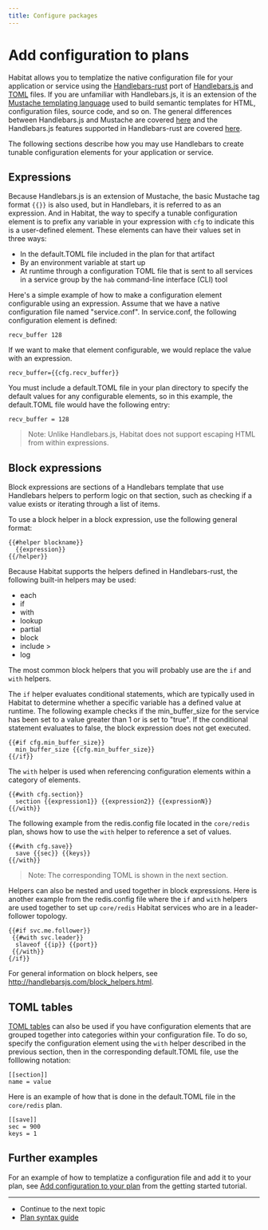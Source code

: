 ```yaml
---
title: Configure packages
---
```


# Add configuration to plans
Habitat allows you to templatize the native configuration file for your application or service using the [Handlebars-rust]((https://github.com/sunng87/handlebars-rust)) port of [Handlebars.js](http://handlebarsjs.com/) and [TOML](https://github.com/toml-lang/toml) files. If you are unfamiliar with Handlebars.js, it is an extension of the [Mustache templating language](http://mustache.github.io/) used to build semantic templates for HTML, configuration files, source code, and so on. The general differences between Handlebars.js and Mustache are covered [here](https://github.com/wycats/handlebars.js#differences-between-handlebarsjs-and-mustache) and the Handlebars.js features supported in Handlebars-rust are covered [here](https://github.com/sunng87/handlebars-rust#handlebars-js-features-supported-in-handlebars-rust).

The following sections describe how you may use Handlebars to create tunable configuration elements for your application or service.

## Expressions
Because Handlebars.js is an extension of Mustache, the basic Mustache tag format `{{}}` is also used, but in Handlebars, it is referred to as an expression. And in Habitat, the way to specify a tunable configuration element is to prefix any variable in your expression with `cfg` to indicate this is a user-defined element. These elements can have their values set in three ways:

* In the default.TOML file included in the plan for that artifact
* By an environment variable at start up
* At runtime through a configuration TOML file that is sent to all services in a service group by the `hab` command-line interface (CLI) tool

Here's a simple example of how to make a configuration element configurable using an expression. Assume that we have a native configuration file named "service.conf". In service.conf, the following configuration element is defined:

    recv_buffer 128

If we want to make that element configurable, we would replace the value with an expression.

    recv_buffer={{cfg.recv_buffer}}

You must include a default.TOML file in your plan directory to specify the default values for any configurable elements, so in this example, the default.TOML file would have the following entry:

    recv_buffer = 128

> Note: Unlike Handlebars.js, Habitat does not support escaping HTML from within expressions.

## Block expressions
Block expressions are sections of a Handlebars template that use Handlebars helpers to perform logic on that section, such as checking if a value exists or iterating through a list of items.

To use a block helper in a block expression, use the following general format:

    {{#helper blockname}}
      {{expression}}
    {{/helper}}

Because Habitat supports the helpers defined in Handlebars-rust, the following built-in helpers may be used:

* each
* if
* with
* lookup
* partial
* block
* include >
* log  

The most common block helpers that you will probably use are the `if` and `with` helpers.

The `if` helper evaluates conditional statements, which are typically used in Habitat to determine whether a specific variable has a defined value at runtime. The following example checks if the min_buffer_size for the service has been set to a value greater than 1 or is set to "true". If the conditional statement evaluates to false, the block expression does not get executed.

    {{#if cfg.min_buffer_size}}
      min_buffer_size {{cfg.min_buffer_size}}
    {{/if}}

The `with` helper is used when referencing configuration elements within a category of elements.

    {{#with cfg.section}}
      section {{expression1}} {{expression2}} {{expressionN}}
    {{/with}}

The following example from the redis.config file located in the `core/redis` plan, shows how to use the `with` helper to reference a set of values.

    {{#with cfg.save}}
      save {{sec}} {{keys}}
    {{/with}}

> Note: The corresponding TOML is shown in the next section.

Helpers can also be nested and used together in block expressions. Here is another example from the redis.config file where the `if` and `with` helpers are used together to set up `core/redis` Habitat services who are in a leader-follower topology.

    {{#if svc.me.follower}}
     {{#with svc.leader}}
      slaveof {{ip}} {{port}}
     {{/with}}
    {/if}}

For general information on block helpers, see http://handlebarsjs.com/block_helpers.html.

## TOML tables
[TOML tables](https://github.com/toml-lang/toml#table) can also be used if you have configuration elements that are grouped together into categories within your configuration file. To do so, specify the configuration element using the `with` helper described in the previous section, then in the corresponding default.TOML file, use the folllowing notation:

    [[section]]
    name = value

Here is an example of how that is done in the default.TOML file in the `core/redis` plan.

    [[save]]
    sec = 900
    keys = 1

## Further examples
For an example of how to templatize a configuration file and add it to your plan, see [Add configuration to your plan](/tutorials/getting-started-configure-plan) from the getting started tutorial.

<hr>
<ul class="main-content--link-nav">
  <li>Continue to the next topic</li>
  <li><a href="/docs/plan-syntax">Plan syntax guide</a></li>
</ul>
